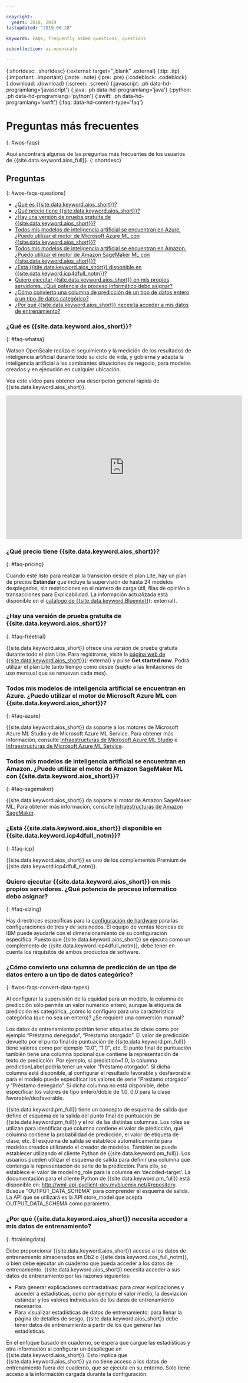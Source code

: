 ```yaml
---

copyright:
  years: 2018, 2019
lastupdated: "2019-06-28"

keywords: FAQs, frequently asked questions, questions

subcollection: ai-openscale

---
```


{:shortdesc: .shortdesc}
{:external: target="_blank" .external}
{:tip: .tip}
{:important: .important}
{:note: .note}
{:pre: .pre}
{:codeblock: .codeblock}
{:download: .download}
{:screen: .screen}
{:javascript: .ph data-hd-programlang='javascript'}
{:java: .ph data-hd-programlang='java'}
{:python: .ph data-hd-programlang='python'}
{:swift: .ph data-hd-programlang='swift'}
{:faq: data-hd-content-type='faq'}

# Preguntas más frecuentes
{: #wos-faqs}

Aquí encontrará algunas de las preguntas más frecuentes de los usuarios de {{site.data.keyword.aios_full}}.
{: shortdesc}

## Preguntas
{: #wos-faqs-questions}

- [¿Qué es {{site.data.keyword.aios_short}}?](#faq-whatsa)
- [¿Qué precio tiene {{site.data.keyword.aios_short}}?](#faq-pricing)
- [¿Hay una versión de prueba gratuita de {{site.data.keyword.aios_short}}?](#faq-freetrial)
- [Todos mis modelos de inteligencia artificial se encuentran en Azure. ¿Puedo utilizar el motor de Microsoft Azure ML con {{site.data.keyword.aios_short}}?](#faq-azure)
- [Todos mis modelos de inteligencia artificial se encuentran en Amazon. ¿Puedo utilizar el motor de Amazon SageMaker ML con {{site.data.keyword.aios_short}}?](#faq-sagemaker)
- [¿Está {{site.data.keyword.aios_short}} disponible en {{site.data.keyword.icp4dfull_notm}}?](#faq-icp)
- [Quiero ejecutar {{site.data.keyword.aios_short}} en mis propios servidores. ¿Qué potencia de proceso informático debo asignar?](#faq-sizing)
- [¿Cómo convierto una columna de predicción de un tipo de datos entero a un tipo de datos categórico?](#wos-faqs-convert-data-types)
- [¿Por qué {{site.data.keyword.aios_short}} necesita acceder a mis datos de entrenamiento?](#trainingdata)

### ¿Qué es {{site.data.keyword.aios_short}}?
{: #faq-whatsa}

Watson OpenScale realiza el seguimiento y la medición de los resultados de inteligencia artificial durante todo su ciclo de vida, y gobierna y adapta la inteligencia artificial a las cambiantes situaciones de negocio, para modelos creados y en ejecución en cualquier ubicación.

Vea este vídeo para obtener una descripción general rápida de {{site.data.keyword.aios_short}}.

<p>
  <div class="embed-responsive embed-responsive-16by9">
    <iframe class="embed-responsive-item" id="youtubeplayer" title="Confianza y transparencia en la inteligencia artificial" type="text/html" width="640" height="390" src="https://www.youtube.com/embed/6Ei8rPVtCf8" frameborder="0" webkitallowfullscreen mozallowfullscreen allowfullscreen> </iframe>
  </div>
</p>

### ¿Qué precio tiene {{site.data.keyword.aios_short}}?
{: #faq-pricing}

Cuando esté listo para realizar la transición desde el plan Lite, hay un plan de precios **Estándar** que incluye la supervisión de hasta 24 modelos desplegados, sin restricciones en el número de carga útil, filas de opinión o transacciones para Explicabilidad. La información actualizada está disponible en el [catálogo de {{site.data.keyword.Bluemix}}](https://cloud.ibm.com/catalog/services/watson-openscale?cm_sp=WatsonPlatform-WatsonPlatform-_-OnPageNavCTA-IBMWatson_OpenScale-_-AIOSProductPage){: external}.


### ¿Hay una versión de prueba gratuita de {{site.data.keyword.aios_short}}?
{: #faq-freetrial}

{{site.data.keyword.aios_short}} ofrece una versión de prueba gratuita durante todo el plan Lite. Para registrarse, visite la [página web de {{site.data.keyword.aios_short}}](https://www.ibm.com/cloud/watson-openscale/){: external} y pulse **Get started now**. Podrá utilizar el plan Lite tanto tiempo como desee (sujeto a las limitaciones de uso mensual que se renuevan cada mes).

### Todos mis modelos de inteligencia artificial se encuentran en Azure. ¿Puedo utilizar el motor de Microsoft Azure ML con {{site.data.keyword.aios_short}}?
{: #faq-azure}

{{site.data.keyword.aios_short}} da soporte a los motores de Microsoft Azure ML Studio y de Microsoft Azure ML Service. Para obtener más información, consulte [Infraestructuras de Microsoft Azure ML Studio](/docs/services/ai-openscale?topic=ai-openscale-frmwrks-azure) e [Infraestructuras de Microsoft Azure ML Service](/docs/services/ai-openscale?topic=ai-openscale-frmwrks-azure-service).

### Todos mis modelos de inteligencia artificial se encuentran en Amazon. ¿Puedo utilizar el motor de Amazon SageMaker ML con {{site.data.keyword.aios_short}}?
{: #faq-sagemaker}

{{site.data.keyword.aios_short}} da soporte al motor de Amazon SageMaker ML. Para obtener más información, consulte [Infraestructuras de Amazon SageMaker](/docs/services/ai-openscale?topic=ai-openscale-frmwrks-aws-sage).

### ¿Está {{site.data.keyword.aios_short}} disponible en {{site.data.keyword.icp4dfull_notm}}?
{: #faq-icp}

{{site.data.keyword.aios_short}} es uno de los complementos Premium de {{site.data.keyword.icp4dfull_notm}}. 

### Quiero ejecutar {{site.data.keyword.aios_short}} en mis propios servidores. ¿Qué potencia de proceso informático debo asignar?
{: #faq-sizing}

Hay directrices específicas para la [configuración de hardware](/docs/services/ai-openscale?topic=ai-openscale-inst-install-icp#inst-hwt) para las configuraciones de tres y de seis nodos. El equipo de ventas técnicas de IBM puede ayudarle con el dimensionamiento de su configuración específica. Puesto que {{site.data.keyword.aios_short}} se ejecuta como un complemento de {{site.data.keyword.icp4dfull_notm}}, debe tener en cuenta los requisitos de ambos productos de software.

### ¿Cómo convierto una columna de predicción de un tipo de datos entero a un tipo de datos categórico?
{: #wos-faqs-convert-data-types}

Al configurar la supervisión de la equidad para un modelo, la columna de predicción sólo permite un valor numérico entero, aunque la etiqueta de predicción es categórica, ¿cómo lo configuro para una característica categórica (que no sea un entero)? ¿Se requiere una conversión manual? 

Los datos de entrenamiento podrían tener etiquetas de clase como por ejemplo “Préstamo denegado”, “Préstamo otorgado”. El valor de predicción
devuelto por el punto final de puntuación de {{site.data.keyword.pm_full}} tiene valores como por ejemplo “0.0”, “1.0", etc. El punto final de puntuación también tiene una columna
opcional que contiene la representación de texto de predicción. Por ejemplo, si prediction=1.0, la columna predictionLabel podría tener un valor “Préstamo otorgado”. Si dicha columna está disponible, al configurar el resultado favorable y desfavorable para el modelo puede especificar los valores de serie “Préstamo otorgado” y “Préstamo denegado”. Si dicha columna no está disponible, debe especificar los valores de tipo entero/doble de 1.0, 0.0 para la clase favorable/desfavorable.

{{site.data.keyword.pm_full}} tiene un concepto de esquema de salida que define el esquema de la salida del punto final de puntuación de {{site.data.keyword.pm_full}} y el rol de las distintas
columnas. Los roles se utilizan para identificar qué columna contiene el valor de predicción, qué columna contiene la probabilidad de predicción, el valor de etiqueta de clase, etc. El esquema de salida se establece automáticamente para modelos creados utilizando el creador de modelos. También se puede establecer utilizando el cliente Python de {{site.data.keyword.pm_full}}. Los usuarios pueden utilizar el esquema de salida para definir una columna que contenga la representación de serie de la predicción. Para ello, se establece el valor de modeling_role para la columna en ‘decoded-target’. La documentación para el cliente Python de {{site.data.keyword.pm_full}} está disponible en: http://wml-api-pyclient-dev.mybluemix.net/#repository. Busque “OUTPUT_DATA_SCHEMA” para comprender el esquema de salida. La API que se utilizará es la API store_model que acepta OUTPUT_DATA_SCHEMA como parámetro.

### ¿Por qué {{site.data.keyword.aios_short}} necesita acceder a mis datos de entrenamiento?
{: #trainingdata}

Debe proporcionar {{site.data.keyword.aios_short}} acceso a los datos de entrenamiento almacenados en Db2 o {{site.data.keyword.cos_full_notm}}, o bien debe ejecutar un cuaderno que pueda acceder a los datos de entrenamiento. {{site.data.keyword.aios_short}} necesita acceder a sus datos de entrenamiento por las razones siguientes:

- Para generar explicaciones contrastativas: para crear explicaciones y acceder a estadísticas, como por ejemplo el valor medio, la desviación estándar y los valores individuales de los datos de entrenamiento necesarios.
- Para visualizar estadísticas de datos de entrenamiento: para llenar la página de detalles de sesgo, {{site.data.keyword.aios_short}} debe tener datos de entrenamiento a partir de los que generar las estadísticas.

<!---
- To compute drift: Training data is required to build the drift detection model.
- To identify and suggest features to monitor for fairness: {{site.data.keyword.aios_short}} needs access to training data to suggest reference and monitored ranges.
--->

En el enfoque basado en cuaderno, se espera que cargue las estadísticas y otra información al configurar un despliegue en {{site.data.keyword.aios_short}}. Esto implica que {{site.data.keyword.aios_short}} ya no tiene acceso a los datos de entrenamiento fuera del cuaderno, que se ejecuta en su entorno. Solo tiene acceso a la información cargada durante la configuración.


